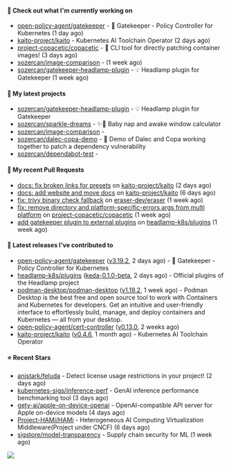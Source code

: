 #### 👷 Check out what I'm currently working on

- [open-policy-agent/gatekeeper](https://github.com/open-policy-agent/gatekeeper) - 🐊 Gatekeeper - Policy Controller for Kubernetes (1 day ago)
- [kaito-project/kaito](https://github.com/kaito-project/kaito) - Kubernetes AI Toolchain Operator (2 days ago)
- [project-copacetic/copacetic](https://github.com/project-copacetic/copacetic) - 🧵 CLI tool for directly patching container images! (3 days ago)
- [sozercan/image-comparison](https://github.com/sozercan/image-comparison) -  (1 week ago)
- [sozercan/gatekeeper-headlamp-plugin](https://github.com/sozercan/gatekeeper-headlamp-plugin) - 💡 Headlamp plugin for Gatekeeper (1 week ago)

#### 🌱 My latest projects

- [sozercan/gatekeeper-headlamp-plugin](https://github.com/sozercan/gatekeeper-headlamp-plugin) - 💡 Headlamp plugin for Gatekeeper
- [sozercan/sparkle-dreams](https://github.com/sozercan/sparkle-dreams) - ✨🌙 Baby nap and awake window calculator
- [sozercan/image-comparison](https://github.com/sozercan/image-comparison) - 
- [sozercan/dalec-copa-demo](https://github.com/sozercan/dalec-copa-demo) - 🤝 Demo of Dalec and Copa working together to patch a dependency vulnerability
- [sozercan/dependabot-test](https://github.com/sozercan/dependabot-test) - 

#### 🔨 My recent Pull Requests

- [docs: fix broken links for presets](https://github.com/kaito-project/kaito/pull/1196) on [kaito-project/kaito](https://github.com/kaito-project/kaito) (2 days ago)
- [docs: add website and move docs](https://github.com/kaito-project/kaito/pull/1183) on [kaito-project/kaito](https://github.com/kaito-project/kaito) (6 days ago)
- [fix: trivy binary check fallback](https://github.com/eraser-dev/eraser/pull/1154) on [eraser-dev/eraser](https://github.com/eraser-dev/eraser) (1 week ago)
- [fix: remove directory and platform-specific-errors args from multi platform](https://github.com/project-copacetic/copacetic/pull/1105) on [project-copacetic/copacetic](https://github.com/project-copacetic/copacetic) (1 week ago)
- [add gatekeeper plugin to external plugins](https://github.com/headlamp-k8s/plugins/pull/272) on [headlamp-k8s/plugins](https://github.com/headlamp-k8s/plugins) (1 week ago)

#### 🚀 Latest releases I've contributed to

- [open-policy-agent/gatekeeper](https://github.com/open-policy-agent/gatekeeper) ([v3.19.2](https://github.com/open-policy-agent/gatekeeper/releases/tag/v3.19.2), 2 days ago) - 🐊 Gatekeeper - Policy Controller for Kubernetes
- [headlamp-k8s/plugins](https://github.com/headlamp-k8s/plugins) ([keda-0.1.0-beta](https://github.com/headlamp-k8s/plugins/releases/tag/keda-0.1.0-beta), 2 days ago) - Official plugins of the Headlamp project
- [podman-desktop/podman-desktop](https://github.com/podman-desktop/podman-desktop) ([v1.19.2](https://github.com/podman-desktop/podman-desktop/releases/tag/v1.19.2), 1 week ago) - Podman Desktop is the best free and open source tool to work with Containers and Kubernetes for developers. Get an intuitive and user-friendly interface to effortlessly build, manage, and deploy containers and Kubernetes — all from your desktop.
- [open-policy-agent/cert-controller](https://github.com/open-policy-agent/cert-controller) ([v0.13.0](https://github.com/open-policy-agent/cert-controller/releases/tag/v0.13.0), 2 weeks ago)
- [kaito-project/kaito](https://github.com/kaito-project/kaito) ([v0.4.6](https://github.com/kaito-project/kaito/releases/tag/v0.4.6), 1 month ago) - Kubernetes AI Toolchain Operator

#### ⭐ Recent Stars

- [anistark/feluda](https://github.com/anistark/feluda) - Detect license usage restrictions in your project! (2 days ago)
- [kubernetes-sigs/inference-perf](https://github.com/kubernetes-sigs/inference-perf) - GenAI inference performance benchmarking tool (3 days ago)
- [gety-ai/apple-on-device-openai](https://github.com/gety-ai/apple-on-device-openai) - OpenAI-compatible API server for Apple on-device models (4 days ago)
- [Project-HAMi/HAMi](https://github.com/Project-HAMi/HAMi) - Heterogeneous AI Computing Virtualization Middleware(Project under CNCF) (6 days ago)
- [sigstore/model-transparency](https://github.com/sigstore/model-transparency) - Supply chain security for ML (1 week ago)

![](https://github-readme-stats.vercel.app/api?username=sozercan&theme=vision-friendly-dark&hide_border=false&include_all_commits=true&count_private=true)
